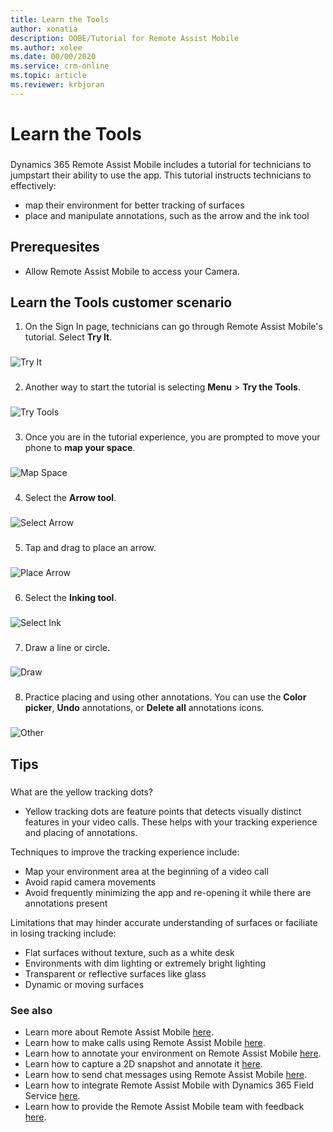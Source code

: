 ```yaml
---
title: Learn the Tools
author: xonatia
description: OOBE/Tutorial for Remote Assist Mobile 
ms.author: xolee
ms.date: 00/00/2020
ms.service: crm-online
ms.topic: article
ms.reviewer: krbjoran
---
```

# Learn the Tools

###
Dynamics 365 Remote Assist Mobile includes a tutorial for technicians to jumpstart their ability to use the app. This tutorial instructs technicians to effectively:
-	map their environment for better tracking of surfaces
-	place and manipulate annotations, such as the arrow and the ink tool

## Prerequesites 
- Allow Remote Assist Mobile to access your Camera. 

## Learn the Tools customer scenario
1. On the Sign In page, technicians can go through Remote Assist Mobile's tutorial. Select **Try It**.
###
![Try It](./media/learntools_1.png "Try It")
###
2. Another way to start the tutorial is selecting **Menu** > **Try the Tools**. 
###
![Try Tools](./media/learntools_4.png "Try Tools")
###
3. Once you are in the tutorial experience, you are prompted to move your phone to **map your space**.  
###
![Map Space](./media/learntools_5.png "Map Space")
###
4. Select the **Arrow tool**.
###
![Select Arrow](./media/learntools_6.png "Select Arrow")
###
5. Tap and drag to place an arrow. 
###
![Place Arrow](./media/learntools_7.png "Place Arrow")
###
6. Select the **Inking tool**.
###
![Select Ink](./media/learntools_8.png "Select Ink")
###
7. Draw a line or circle. 
###
![Draw](./media/learntools_9.png "Draw")
###
8. Practice placing and using other annotations. You can use the **Color picker**, **Undo** annotations, or **Delete all** annotations icons. 
###
![Other](./media/learntools_10.png "Other")
###

## Tips 
###
What are the yellow tracking dots?
- Yellow tracking dots are feature points that detects visually distinct features in your video calls. These helps with your tracking experience and placing of annotations. 

Techniques to improve the tracking experience include:
-	Map your environment area at the beginning of a video call
- Avoid rapid camera movements
- Avoid frequently minimizing the app and re-opening it while there are annotations present 

Limitations that may hinder accurate understanding of surfaces or faciliate in losing tracking include:
- Flat surfaces without texture, such as a white desk
- Environments with dim lighting or extremely bright lighting
- Transparent or reflective surfaces like glass
- Dynamic or moving surfaces

### See also 
- Learn more about Remote Assist Mobile [here](remote-assist-mobile-overview.md).
- Learn how to make calls using Remote Assist Mobile [here](making-calls.md).
- Learn how to annotate your environment on Remote Assist Mobile [here](annotate-your-environment.md).
- Learn how to capture a 2D snapshot and annotate it [here](annotate-snapshot.md).
- Learn how to send chat messages using Remote Assist Mobile [here](send-chat-messages.md).
- Learn how to integrate Remote Assist Mobile with Dynamics 365 Field Service [here](fs-integration.md).
- Learn how to provide the Remote Assist Mobile team with feedback [here](provide-feedback.md).
